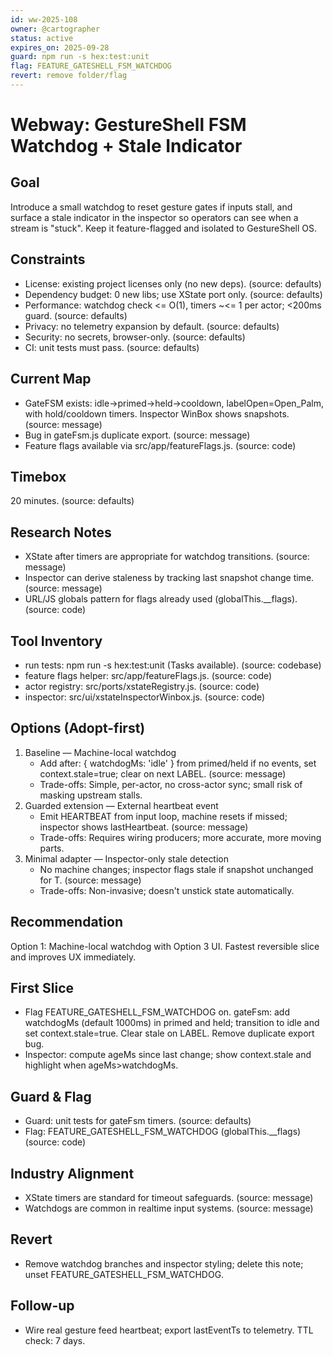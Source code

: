 ```yaml
---
id: ww-2025-108
owner: @cartographer
status: active
expires_on: 2025-09-28
guard: npm run -s hex:test:unit
flag: FEATURE_GATESHELL_FSM_WATCHDOG
revert: remove folder/flag
---
```

# Webway: GestureShell FSM Watchdog + Stale Indicator

## Goal

Introduce a small watchdog to reset gesture gates if inputs stall, and surface a stale indicator in the inspector so operators can see when a stream is "stuck". Keep it feature-flagged and isolated to GestureShell OS.

## Constraints

- License: existing project licenses only (no new deps). (source: defaults)
- Dependency budget: 0 new libs; use XState port only. (source: defaults)
- Performance: watchdog check <= O(1), timers ~<= 1 per actor; <200ms guard. (source: defaults)
- Privacy: no telemetry expansion by default. (source: defaults)
- Security: no secrets, browser-only. (source: defaults)
- CI: unit tests must pass. (source: defaults)

## Current Map

- GateFSM exists: idle→primed→held→cooldown, labelOpen=Open_Palm, with hold/cooldown timers. Inspector WinBox shows snapshots. (source: message)
- Bug in gateFsm.js duplicate export. (source: message)
- Feature flags available via src/app/featureFlags.js. (source: code)

## Timebox

20 minutes. (source: defaults)

## Research Notes

- XState after timers are appropriate for watchdog transitions. (source: message)
- Inspector can derive staleness by tracking last snapshot change time. (source: message)
- URL/JS globals pattern for flags already used (globalThis.__flags). (source: code)

## Tool Inventory

- run tests: npm run -s hex:test:unit (Tasks available). (source: codebase)
- feature flags helper: src/app/featureFlags.js. (source: code)
- actor registry: src/ports/xstateRegistry.js. (source: code)
- inspector: src/ui/xstateInspectorWinbox.js. (source: code)

## Options (Adopt-first)

1. Baseline — Machine-local watchdog
   - Add after: { watchdogMs: 'idle' } from primed/held if no events, set context.stale=true; clear on next LABEL. (source: message)
   - Trade-offs: Simple, per-actor, no cross-actor sync; small risk of masking upstream stalls.
2. Guarded extension — External heartbeat event
   - Emit HEARTBEAT from input loop, machine resets if missed; inspector shows lastHeartbeat. (source: message)
   - Trade-offs: Requires wiring producers; more accurate, more moving parts.
3. Minimal adapter — Inspector-only stale detection
   - No machine changes; inspector flags stale if snapshot unchanged for T. (source: message)
   - Trade-offs: Non-invasive; doesn't unstick state automatically.

## Recommendation

Option 1: Machine-local watchdog with Option 3 UI. Fastest reversible slice and improves UX immediately.

## First Slice

- Flag FEATURE_GATESHELL_FSM_WATCHDOG on. gateFsm: add watchdogMs (default 1000ms) in primed and held; transition to idle and set context.stale=true. Clear stale on LABEL. Remove duplicate export bug.
- Inspector: compute ageMs since last change; show context.stale and highlight when ageMs>watchdogMs.

## Guard & Flag

- Guard: unit tests for gateFsm timers. (source: defaults)
- Flag: FEATURE_GATESHELL_FSM_WATCHDOG (globalThis.__flags) (source: code)

## Industry Alignment

- XState timers are standard for timeout safeguards. (source: message)
- Watchdogs are common in realtime input systems. (source: message)

## Revert

- Remove watchdog branches and inspector styling; delete this note; unset FEATURE_GATESHELL_FSM_WATCHDOG.

## Follow-up

- Wire real gesture feed heartbeat; export lastEventTs to telemetry. TTL check: 7 days.
